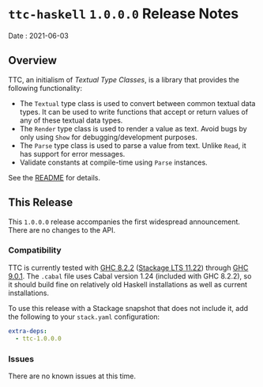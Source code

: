 # `ttc-haskell` `1.0.0.0` Release Notes

Date
: 2021-06-03

## Overview

TTC, an initialism of _Textual Type Classes_, is a library that provides the
following functionality:

* The `Textual` type class is used to convert between common textual data
  types.  It can be used to write functions that accept or return values of
  any of these textual data types.
* The `Render` type class is used to render a value as text.  Avoid bugs by
  only using `Show` for debugging/development purposes.
* The `Parse` type class is used to parse a value from text.  Unlike `Read`,
  it has support for error messages.
* Validate constants at compile-time using `Parse` instances.

See the [README](https://github.com/ExtremaIS/ttc-haskell#readme) for details.

## This Release

This `1.0.0.0` release accompanies the first widespread announcement.  There
are no changes to the API.

### Compatibility

TTC is currently tested with [GHC 8.2.2][] ([Stackage LTS 11.22][]) through
[GHC 9.0.1][].  The `.cabal` file uses Cabal version 1.24 (included with
GHC 8.2.2), so it should build fine on relatively old Haskell installations
as well as current installations.

To use this release with a Stackage snapshot that does not include it, add
the following to your `stack.yaml` configuration:

```yaml
extra-deps:
  - ttc-1.0.0.0
```

[GHC 8.2.2]: <https://www.haskell.org/ghc/download_ghc_8_2_2.html>
[Stackage LTS 11.22]: <https://www.stackage.org/lts-11.22>
[GHC 9.0.1]: <https://www.haskell.org/ghc/download_ghc_9_0_1.html>

### Issues

There are no known issues at this time.
